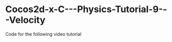 Cocos2d-x-C---Physics-Tutorial-9---Velocity
===========================================

Code for the following video tutorial 
